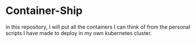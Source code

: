 # Container-Ship
in this repository, I will put all the containers I can think of from the personal scripts I have made to deploy in my own kubernetes cluster.


